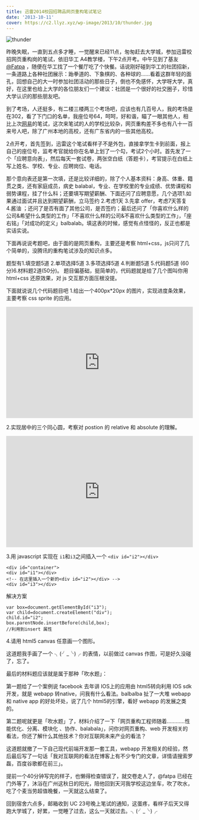 ```yaml
---
title: 迅雷2014校园招聘品网页重构笔试笔记
date: '2013-10-11'
cover: https://c2.llyz.xyz/wp-image/2013/10/thunder.jpg
---
```


![thunder](https://c2.llyz.xyz/wp-image/2013/10/thunder.jpg)

昨晚失眠，一直到五点多才睡，一觉醒来已经11点，匆匆赶去大学城，参加迅雷校招网页重构岗的笔试，依旧华工 A4教学楼，下午2点开考。中午见到了基友[@Fatpa](https://weibo.com/caipanda) ，随便在华工找了一个餐厅吃了个快餐。话说刚好碰到华工的社团招新，一条道路上各种社团展示：跆拳道的、下象棋的、各种球的……看着这群年轻的面孔，回想自己的大一时参加社团活动的那些日子，倒也不免感怀，大学呀大学，真好，在这里也给上大学的各位朋友们一个建议：社团是一个很好的社交圈子，珍惜大学认识的那些朋友吧。

到了考场，人还挺多，有二楼三楼两三个考场吧，应该也有几百号人，我的考场是在302，看了下门口的名单，我座位号64，呵呵，好和谐，瞄了一眼其他人，相比上次[网易](https://luolei.org/2013/10/2014-netease-front-end-campus-test/)的笔试，这次来笔试的人的学校比较杂，网页重构差不多也有八十一百来号人吧，除了广州本地的高校，还有广东省内的一些其他高校。

2点开考，首先签到，迅雷这个笔试看样子不是外包，直接拿学生卡到前面，报上自己的座位号，监考考官就给你在名单上划了一个勾，考试2个小时。首先发了一个「应聘意向表」，然后每天一套试卷，两张空白纸（答题卡），考官提示在白纸上写上姓名、学校、专业、应聘岗位、电话。

那个意向表还是第一次填，还是比较详细的，除了个人基本资料：身高、体重、籍贯之类，还有家庭成员，病史 balabal，专业、在学校里的专业成绩、优势课程和弱势课程，挂了什么科；还要填写期望薪酬、下面还问了应聘意愿，几个选项1.如果通过面试并且达到期望薪酬，立马签约 2.考虑1天 3.先拿 offer，考虑7天答复 4.酱油 ；还问了是否有面了其他公司，是否签约；最后还问了「你喜欢什么样的公司&希望什么类型的工作」「不喜欢什么样的公司&不喜欢什么类型的工作」，「座右铭」「对成功的定义」balbalab。填这表的时候，感觉有点怪怪的，反正也都是实话实说。

下面再说说考题吧，由于面的是网页重构，主要还是考察 html+css，js只问了几个简单的，没腾讯的重构笔试涉及的知识点多。

题型有1.填空题5道 2.单项选择5道 3.多项选择5道 4.判断题5道 5.代码题5道 (60分)6.材料题2道(50分)。 题目偏基础，挺简单的，代码题就是给了几个图叫你用 html+css 还原效果，对 js 交互那方面压根没提。

下面就说说几个代码题目吧 1.给出一个400px\*20px 的图片，实现进度条效果，主要考察 css sprite 的应用。

<iframe src="https://jsfiddle.net/foru17/TSVMH/embedded/result,html,css" height="300" width="100%" allowfullscreen="allowfullscreen" frameborder="0"></iframe>

2.实现居中的三个同心圆，考察对 postion 的 relative 和 absolute 的理解。

<iframe src="https://jsfiddle.net/foru17/5a4Aa/embedded/result,html,css" height="300" width="100%" allowfullscreen="allowfullscreen" frameborder="0"></iframe>

3.用 javascript 实现在 `i1`和`i3`之间插入一个 `<div id="i2"></div>`

```
<div id="container">
<div id="i1"></div>
<!-- 在这里插入一个新的<div id="i2"></div> -->
<div id="i3"></div>
```

解决方案

```
var box=document.getElementById("i3");
var child=document.createElement("div");
child.id="i2";
box.parentNode.insertBefore(child,box);
//利用到insert 属性
```

4.请用 html5 canvas 任意画一个图形。

这道题我手画了一个 ╮(╯\_╰)╭ 的表情，以前做过 canvas 作图，可是好久没碰了，忘了。

最后的材料题应该就是属于那种「吹水题」：

第一题给了一个案例说 facebook 去年讲 IOS上的应用由 html5转向利用 IOS sdk开发，就是 webapp 转native，问我有什么看法。balbalba 扯了一大堆 webapp 和 native app 的好处坏处，说了几个 html5的引擎，看好 webapp 的发展之类的。

第二题呢就更是「吹水题」了，材料介绍了一下「网页重构工程师随着…………性能优化、分离、模块化 、协作、balabala」，问你对网页重构、web 开发相关的看法，你还了解什么其他技术？你对互联网未来产业的看法？

这道题就撤了一下自己现代前端开发那一套工具，webapp 开发相关的经验，然后最后写了一句话「我对互联网的看法在博客上有不少专门的文章，详情请搜索罗磊，百度谷歌都在前三」。

提前一个40分钟写完的样子，也懒得检查错误了，就交卷走人了，@fatpa 已经在门外等了，沐浴在广州这秋日的阳光，陪他回到天河我学校这边坐车，吹了吹水，吃了个麦当劳超值晚餐，一天就这么结束了。

回到宿舍六点多，邮箱收到 UC 23号晚上笔试的通知，这蛋疼，看样子后天又得跑大学城了，好累，一觉睡了过去，这么一天就过去。╮(╯\_╰)╭
